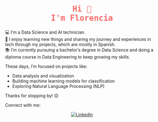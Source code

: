 <h2 align="center" style="color:#F76C6C; font-size:26px; font-family:'Fira Code', monospace;">
  Hi 👋<br>
  I'm Florencia
</h2>

💻 I’m a Data Science and AI technician.  
🌱 I enjoy learning new things and sharing my journey and experiences in tech through my projects, which are mostly in Spanish.  
📚 I’m currently pursuing a bachelor’s degree in Data Science and doing a diploma course in Data Engineering to keep growing my skills.

These days, I’m focused on projects like:

- Data analysis and visualization  
- Building machine learning models for classification  
- Exploring Natural Language Processing (NLP)

Thanks for stopping by! 😊

Connect with me:
<div align="center">
    <a href="https://www.linkedin.com/in/fflorgalarza/" target="_blank">
        <img src="https://img.shields.io/badge/LinkedIn-0077B5?style=for-the-badge&logo=linkedin&logoColor=white" alt="LinkedIn"/>
    </a>
</div>
